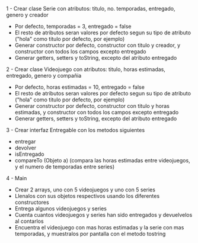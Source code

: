1 - Crear clase Serie con atributos: titulo, no. temporadas, entregado, genero y creador
- Por defecto, temporadas = 3, entregado = false
- El resto de atributos seran valores por defecto segun su tipo  de atributo ("hola" como titulo por defecto, por ejemplo)
- Generar constructor por defecto, constructor con titulo y creador, y constructor con todos los campos excepto entregado
- Generar getters, setters y toString, excepto del atributo entregado

2 - Crear clase Videojuego con atributos: titulo, horas estimadas, entregado, genero y compañia
- Por defecto, horas estimadas = 10, entregado = false
- El resto de atributos seran valores por defecto segun su tipo de atributo ("hola" como titulo por defecto, por ejemplo)
- Generar constructor por defecto, constructor con titulo y horas estimadas, y constructor con todos los campos excepto entregado
- Generar getters, setters y toString, excepto del atributo entregado

3 - Crear interfaz Entregable con los metodos siguientes
- entregar
- devolver
- isEntregado
- compareTo (Objeto a) (compara las horas estimadas entre videojuegos, y el numero de temporadas entre series)

4 - Main
- Crear 2 arrays, uno con 5 videojuegos y uno con 5 series
- Llenalos con sus objetos respectivos usando los diferentes constructores
- Entrega algunos videojuegos y series
- Cuenta cuantos videojuegos y series han sido entregados y devuelvelos al contarlos
- Encuentra el videojuego con mas horas estimadas y la serie con mas temporadas, y muestralos por pantalla con el metodo tostring

